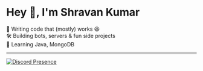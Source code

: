 # Hey 👋, I'm Shravan Kumar  

🚀 Writing code that (mostly) works 😆  
🛠️ Building bots, servers & fun side projects  
🌱 Learning Java, MongoDB 

---
[![Discord Presence](https://discord.c99.nl/widget/theme-3/1271709462620540971.png)](https://discord.com/users/1271709462620540971)






